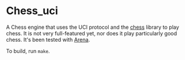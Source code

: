 Chess_uci
=========

A Chess engine that uses the UCI protocol and the [chess](https://github.com/fjswaugh/chess)
library to play chess. It is not very full-featured yet, nor does it play particularly good chess.
It's been tested with [Arena](http://www.playwitharena.com/).

To build, run `make`.
